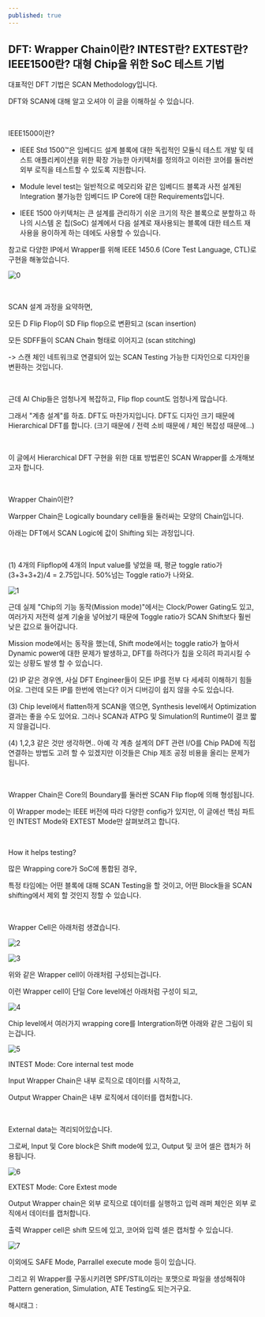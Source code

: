 ```yaml
---
published: true
---
```

## DFT: Wrapper Chain이란? INTEST란? EXTEST란? IEEE1500란? 대형 Chip을 위한 SoC 테스트 기법

대표적인 DFT 기법은 SCAN Methodology입니다.

DFT와 SCAN에 대해 알고 오셔야 이 글을 이해하실 수 있습니다.

​

IEEE1500이란?

- IEEE Std 1500™은 임베디드 설계 블록에 대한 독립적인 모듈식 테스트 개발 및 테스트 애플리케이션을 위한 확장 가능한 아키텍처를 정의하고 이러한 코어를 둘러싼 외부 로직을 테스트할 수 있도록 지원합니다.

- Module level test는 일반적으로 메모리와 같은 임베디드 블록과 사전 설계된 Integration 불가능한 임베디드 IP Core에 대한 Requirements입니다. 

- IEEE 1500 아키텍처는 큰 설계를 관리하기 쉬운 크기의 작은 블록으로 분할하고 하나의 시스템 온 칩(SoC) 설계에서 다음 설계로 재사용되는 블록에 대한 테스트 재사용을 용이하게 하는 데에도 사용할 수 있습니다.

참고로 다양한 IP에서 Wrapper를 위해 IEEE 1450.6 (Core Test Language, CTL)로 구현을 해놓았습니다.

![0](/asset/img/223350612231/0.png)

​

SCAN 설계 과정을 요약하면,

모든 D Flip Flop이 SD Flip flop으로 변환되고 (scan insertion)

모든 SDFF들이 SCAN Chain 형태로 이어지고 (scan stitching)

-> 스캔 체인 네트워크로 연결되어 있는 SCAN Testing 가능한 디자인으로 디자인을 변환하는 것입니다.

​

근데 AI Chip들은 엄청나게  복잡하고, Flip flop count도 엄청나게 많습니다.

그래서 "계층 설계"를 하죠. DFT도 마찬가지입니다. DFT도 디자인 크기 때문에 Hierarchical DFT를 합니다. (크기 때문에 / 전력 소비 때문에 / 체인 복잡성 때문에...)

​

이 글에서 Hierarchical DFT 구현을 위한 대표 방법론인 SCAN Wrapper를 소개해보고자 합니다.

​

Wrapper Chain이란?

Warpper Chain은 Logically boundary cell들을 둘러싸는 모양의 Chain입니다.

아래는 DFT에서 SCAN Logic에 값이 Shifting 되는 과정입니다.

​

(1) 4개의 Flipflop에 4개의 Input value를 넣었을 때, 평균 toggle ratio가 (3+3+3+2)/4 = 2.75입니다. 50%넘는 Toggle ratio가 나와요.

![1](/asset/img/223350612231/1.png)

근데 실제 "Chip의 기능 동작(Mission mode)"에서는 Clock/Power Gating도 있고, 여러가지 저전력 설계 기술을 넣어놨기 때문에 Toggle ratio가 SCAN Shift보다 훨씬 낮은 값으로 들어갑니다.

Mission mode에서는 동작을 했는데, Shift mode에서는 toggle ratio가 높아서 Dynamic power에 대한 문제가 발생하고, DFT를 하려다가 칩을 오히려 파괴시킬 수 있는 상황도 발생 할 수 있습니다.

(2) IP 같은 경우엔, 사실 DFT Engineer들이 모든 IP를 전부 다 세세히 이해하기 힘들어요. 그런데 모든 IP를 한번에 엮는다? 이거 디버깅이 쉽지 않을 수도 있습니다.

(3) Chip level에서 flatten하게 SCAN을 엮으면, Synthesis level에서 Optimization 결과는 좋을 수도 있어요. 그러나 SCAN과 ATPG 및 Simulation의 Runtime이 결코 짧지 않을겁니다.

(4) 1,2,3 같은 것만 생각하면.. 아예 각 계층 설계의 DFT 관련 I/O를 Chip PAD에 직접 연결하는 방법도 고려 할 수 있겠지만 이것들은 Chip 제조 공정 비용을 올리는 문제가 됩니다.

​

Wrapper Chain은 Core의 Boundary를 둘러싼 SCAN Flip flop에 의해 형성됩니다.

이 Wrapper mode는 IEEE 버전에 따라 다양한 config가 있지만, 이 글에선 핵심 파트인 INTEST Mode와 EXTEST Mode만 살펴보려고 합니다.

​

How it helps testing?

많은 Wrapping core가 SoC에 통합된 경우,

특정 타임에는 어떤 블록에 대해 SCAN Testing을 할 것이고, 어떤 Block들을 SCAN shifting에서 제외 할 것인지 정할 수 있습니다.

​

Wrapper Cell은 아래처럼 생겼습니다.

![2](/asset/img/223350612231/2.png)

![3](/asset/img/223350612231/3.png)

위와 같은 Wrapper cell이 아래처럼 구성되는겁니다.

이런 Wrapper cell이 단일 Core level에선 아래처럼 구성이 되고,

![4](/asset/img/223350612231/4.png)

Chip level에서 여러가지 wrapping core를 Intergration하면 아래와 같은 그림이 되는겁니다.

![5](/asset/img/223350612231/5.png)

INTEST Mode: Core internal test mode

Input Wrapper Chain은 내부 로직으로 데이터를 시작하고,

Output Wrapper Chain은 내부 로직에서 데이터를 캡처합니다.

​

External data는 격리되어있습니다.

그로써, Input 및 Core block은 Shift mode에 있고, Output 및 코어 셀은 캡처가 허용됩니다.

![6](/asset/img/223350612231/6.png)

EXTEST Mode: Core Extest mode

Output Wrapper chain은 외부 로직으로 데이터를 실행하고 입력 래퍼 체인은 외부 로직에서 데이터를 캡처합니다.

출력 Wrapper cell은 shift 모드에 있고, 코어와 입력 셀은 캡처할 수 있습니다.

![7](/asset/img/223350612231/7.png)

이외에도 SAFE Mode, Parrallel execute mode 등이 있습니다.

그리고 위 Wrapper를 구동시키려면 SPF/STIL이라는 포맷으로 파일을 생성해줘야 Pattern generation, Simulation, ATE Testing도 되는거구요.

 해시태그 : 